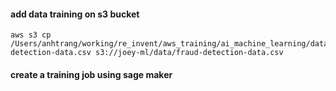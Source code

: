 #### add data training on s3 bucket
```
aws s3 cp /Users/anhtrang/working/re_invent/aws_training/ai_machine_learning/data_training/data/fraud-detection-data.csv s3://joey-ml/data/fraud-detection-data.csv
```

#### create a training job using sage maker
